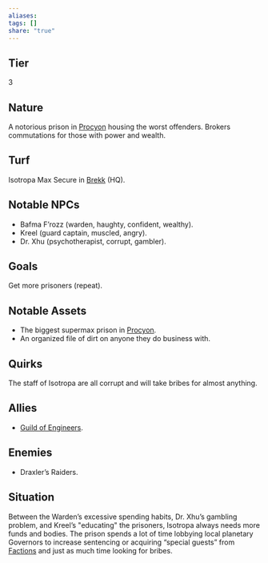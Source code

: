 ```yaml
---
aliases: 
tags: []
share: "true"
---
```

## Tier
3

## Nature
A notorious prison in [Procyon](../Atlas/Procyon/Procyon.md) housing the worst offenders. Brokers commutations for those with power and wealth.

## Turf
Isotropa Max Secure in [Brekk](../Atlas/Procyon/Brekk/Brekk.md) (HQ).

## Notable NPCs
- Bafma F’rozz (warden, haughty, confident, wealthy).
- Kreel (guard captain, muscled, angry).
- Dr. Xhu (psychotherapist, corrupt, gambler).

## Goals
Get more prisoners (repeat).

## Notable Assets
- The biggest supermax prison in [Procyon](../Atlas/Procyon/Procyon.md).
- An organized file of dirt on anyone they do business with.

## Quirks
The staff of Isotropa are all corrupt and will take bribes for almost anything.

## Allies
- [Guild of Engineers](./Guild%20of%20Engineers.md).

## Enemies
- Draxler’s Raiders.

## Situation
Between the Warden’s excessive spending habits, Dr. Xhu’s gambling problem, and Kreel’s "educating" the prisoners, Isotropa always needs more funds and bodies. The prison spends a lot of time lobbying local planetary Governors to increase sentencing or acquiring “special guests” from [Factions](Factions.md) and just as much time looking for bribes.
